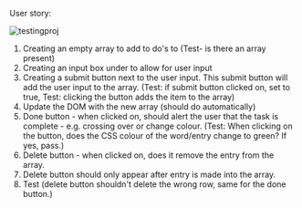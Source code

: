 User story:

![testingproj](https://user-images.githubusercontent.com/78818760/200641942-d1dc4ca2-1223-41fc-a58f-645cf45a0cf7.JPG)


1) Creating an empty array to add to do's to (Test- is there an array present)
2) Creating an input box under to allow for user input 
3) Creating a submit button next to the user input. This submit button will add the user input to the array. (Test: if submit button clicked on, set to true, Test: clicking the button adds the item to the array)
4) Update the DOM with the new array (should do automatically)
5) Done button - when clicked on, should alert the user that the task is complete - e.g. crossing over or change colour. (Test: When clicking on the button, does the CSS colour of the word/entry change to green? If yes, pass.)
6) Delete button - when clicked on, does it remove the entry from the array.
7) Delete button should only appear after entry is made into the array.
8) Test (delete button shouldn't delete the wrong row, same for the done button.)
